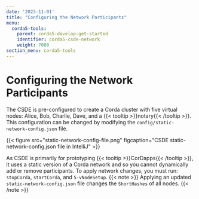 ```yaml
---
date: '2023-11-01'
title: "Configuring the Network Participants"
menu:
  corda5-tools:
    parent: corda5-develop-get-started
    identifier: corda5-csde-network
    weight: 7000
section_menu: corda5-tools
---
```

# Configuring the Network Participants

The CSDE is pre-configured to create a Corda cluster with five virtual nodes: Alice, Bob, Charlie, Dave, and a {{< tooltip >}}notary{{< /tooltip >}}.
This configuration can be changed by modifying the `config/static-network-config.json` file.

{{< figure src="static-network-config-file.png" figcaption="CSDE static-network-config.json file in IntelliJ" >}}

As CSDE is primarily for prototyping {{< tooltip >}}CorDapps{{< /tooltip >}}, it uses a static version of a Corda network and so you cannot dynamically add or remove participants. To apply network changes, you must run: `stopCorda`, `startCorda`, and `5-vNodeSetup`.
{{< note >}}
Applying an updated `static-network-config.json` file changes the `ShortHashes` of all nodes.
{{< /note >}}
